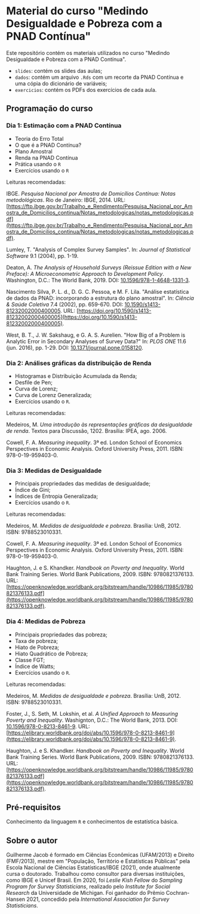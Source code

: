 # Material do curso "Medindo Desigualdade e Pobreza com a PNAD Contínua"

Este repositório contém os materiais utilizados no curso "Medindo Desigualdade e Pobreza com a PNAD Contínua". 

- `slides`: contém os slides das aulas; 
- `dados`: contém um arquivo `.Rds` com um recorte da PNAD Contínua e uma cópia do dicionário de variáveis;
- `exercicios`: contém os PDFs dos exercícios de cada aula.

## Programação do curso

### Dia 1: Estimação com a PNAD Contínua

- Teoria do Erro Total
- O que é a PNAD Contínua?
- Plano Amostral
- Renda na PNAD Contínua
- Prática usando o `R`
- Exercícios usando o `R`

Leituras recomendadas:

IBGE. _Pesquisa Nacional por Amostra de Domicílios Contínua: Notas
metodológicas_. Rio de Janeiro: IBGE, 2014. URL:
[https://ftp.ibge.gov.br/Trabalho_e_Rendimento/Pesquisa_Nacional_por_Amostra_de_Domicilios_continua/Notas_metodologicas/notas_metodologicas.pdf](https://ftp.ibge.gov.br/Trabalho_e_Rendimento/Pesquisa_Nacional_por_Amostra_de_Domicilios_continua/Notas_metodologicas/notas_metodologicas.pdf).

Lumley, T. "Analysis of Complex Survey Samples". In: _Journal of
Statistical Software_ 9.1 (2004), pp. 1-19.

Deaton, A. _The Analysis of Household Surveys (Reissue Edition with a
New Preface): A Microeconometric Approach to Development Policy_.
Washington, D.C.: The World Bank, 2019. DOI:
[10.1596/978-1-4648-1331-3](https://doi.org/10.1596%2F978-1-4648-1331-3).

Nascimento Silva, P. L. d., D. G. C. Pessoa, e M. F. Lila. "Análise
estatística de dados da PNAD: incorporando a estrutura do plano
amostral". In: _Ciência & Saúde Coletiva_ 7.4 (2002), pp. 659-670. DOI:
[10.1590/s1413-81232002000400005](https://doi.org/10.1590%2Fs1413-81232002000400005).
URL:
[https://doi.org/10.1590/s1413-81232002000400005](https://doi.org/10.1590/s1413-81232002000400005).

West, B. T., J. W. Sakshaug, e G. A. S. Aurelien. "How Big of a
Problem is Analytic Error in Secondary Analyses of Survey Data?" In:
_PLOS ONE_ 11.6 (jun. 2016), pp. 1-29. DOI:
[10.1371/journal.pone.0158120](https://doi.org/10.1371%2Fjournal.pone.0158120).

### Dia 2: Análises gráficas da distribuição de Renda

- Histogramas e Distribuição Acumulada da Renda;
- Desfile de Pen;
- Curva de Lorenz;
- Curva de Lorenz Generalizada;
- Exercícios usando o `R`.

Leituras recomendadas:

Medeiros, M. _Uma introdução às representações gráficas da desigualdade
de renda_. Textos para Discussão, 1202. Brasília: IPEA, ago. 2006.

Cowell, F. A. _Measuring inequality_. 3ª ed. London School of
Economics Perspectives in Economic Analysis. Oxford University Press,
2011. ISBN: 978-0-19-959403-0.

### Dia 3: Medidas de Desigualdade

- Principais propriedades das medidas de desigualdade;
- Índice de Gini;
- Índices de Entropia Generalizada;
- Exercícios usando o `R`.

Leituras recomendadas:

Medeiros, M. _Medidas de desigualdade e pobreza_. Brasília: UnB, 2012.
ISBN: 9788523010331.

Cowell, F. A. _Measuring inequality_. 3ª ed. London School of
Economics Perspectives in Economic Analysis. Oxford University Press,
2011. ISBN: 978-0-19-959403-0.

Haughton, J. e S. Khandker. _Handbook on Poverty and Inequality_.
World Bank Training Series. World Bank Publications, 2009. ISBN:
9780821376133. URL:
[https://openknowledge.worldbank.org/bitstream/handle/10986/11985/9780821376133.pdf](https://openknowledge.worldbank.org/bitstream/handle/10986/11985/9780821376133.pdf).

### Dia 4: Medidas de Pobreza

- Principais propriedades das pobreza;
- Taxa de pobreza;
- Hiato de Pobreza;
- Hiato Quadrático de Pobreza;
- Classe FGT;
- Índice de Watts;
- Exercícios usando o `R`.

Leituras recomendadas:

Medeiros, M. _Medidas de desigualdade e pobreza_. Brasília: UnB, 2012.
ISBN: 9788523010331.

Foster, J., S. Seth, M. Lokshin, et al. _A Unified Approach to
Measuring Poverty and Inequality_. Washignton, D.C.: The World Bank,
2013. DOI:
[10.1596/978-0-8213-8461-9](https://doi.org/10.1596%2F978-0-8213-8461-9).
URL:
[https://elibrary.worldbank.org/doi/abs/10.1596/978-0-8213-8461-9](https://elibrary.worldbank.org/doi/abs/10.1596/978-0-8213-8461-9).

Haughton, J. e S. Khandker. _Handbook on Poverty and Inequality_.
World Bank Training Series. World Bank Publications, 2009. ISBN:
9780821376133. URL:
[https://openknowledge.worldbank.org/bitstream/handle/10986/11985/9780821376133.pdf](https://openknowledge.worldbank.org/bitstream/handle/10986/11985/9780821376133.pdf).

## Pré-requisitos

Conhecimento da linguagem `R` e conhecimentos de estatística básica.

## Sobre o autor

Guilherme Jacob é formado em Ciências Econômicas (UFAM/2013) e Direito (FMF/2013), mestre em "População, Território e Estatísticas Públicas" pela Escola Nacional de Ciências Estatísticas/IBGE (2021), onde atualmente cursa o doutorado. Trabalhou como consultor para diversas instituições, como IBGE e Unicef Brasil. Em 2020, foi *Leslie Kish Fellow* do *Sampling Program for Survey Statisticians*, realizado pelo *Institute for Social Research* da Universidade de Michigan. Foi ganhador do Prêmio Cochran-Hansen 2021, concedido pela *International Association for Survey Statisticians*.
